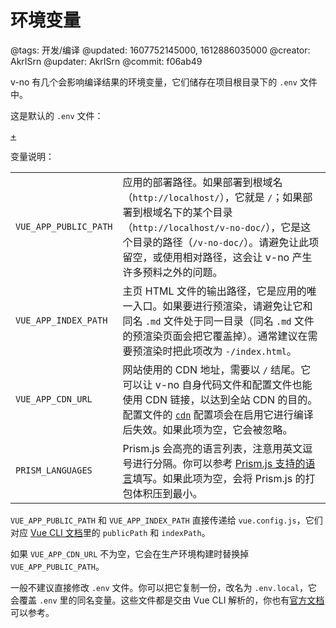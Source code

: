 # 环境变量

@tags: 开发/编译
@updated: 1607752145000, 1612886035000
@creator: AkrISrn
@updater: AkrISrn
@commit: f06ab49

v-no 有几个会影响编译结果的环境变量，它们储存在项目根目录下的 `.env` 文件中。

这是默认的 `.env` 文件：

[+](/zh/snippets/env.md)

变量说明：

| | |
| - | - |
| `VUE_APP_PUBLIC_PATH` | 应用的部署路径。如果部署到根域名（`http://localhost/`），它就是 `/`；如果部署到根域名下的某个目录（`http://localhost/v-no-doc/`），它是这个目录的路径（`/v-no-doc/`）。请避免让此项留空，或使用相对路径，这会让 v-no 产生许多预料之外的问题。 |
| `VUE_APP_INDEX_PATH` | 主页 HTML 文件的输出路径，它是应用的唯一入口。如果要进行预渲染，请避免让它和同名 `.md` 文件处于同一目录（同名 `.md` 文件的预渲染页面会把它覆盖掉）。通常建议在需要预渲染时把此项改为 `-/index.html`。 |
| `VUE_APP_CDN_URL` | 网站使用的 CDN 地址，需要以 `/` 结尾。它可以让 v-no 自身代码文件和配置文件也能使用 CDN 链接，以达到全站 CDN 的目的。配置文件的 [`cdn`](/zh/docs/main-conf.md "#") 配置项会在启用它进行编译后失效。如果此项为空，它会被忽略。 |
| `PRISM_LANGUAGES` | Prism.js 会高亮的语言列表，注意用英文逗号进行分隔。你可以参考 [Prism.js 支持的语言](https://prismjs.com/index.html#supported-languages)填写。如果此项为空，会将 Prism.js 的打包体积压到最小。 |

`VUE_APP_PUBLIC_PATH` 和 `VUE_APP_INDEX_PATH` 直接传递给 `vue.config.js`，它们对应 [Vue CLI 文档](https://cli.vuejs.org/zh/config/)里的 `publicPath` 和 `indexPath`。

如果 `VUE_APP_CDN_URL` 不为空，它会在生产环境构建时替换掉 `VUE_APP_PUBLIC_PATH`。

一般不建议直接修改 `.env` 文件。你可以把它复制一份，改名为 `.env.local`，它会覆盖 `.env` 里的同名变量。这些文件都是交由 Vue CLI 解析的，你也有[官方文档](https://cli.vuejs.org/zh/guide/mode-and-env.html)可以参考。
